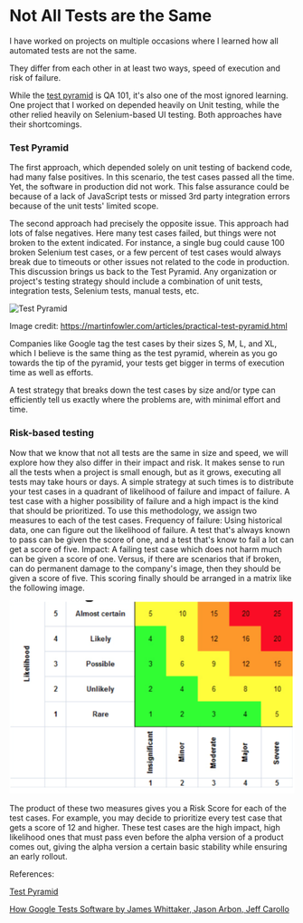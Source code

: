 # Not All Tests are the Same
I have worked on projects on multiple occasions where I learned how all automated tests are not the same.

They differ from each other in at least two ways, speed of execution and risk of failure.

While the [test pyramid](https://martinfowler.com/articles/practical-test-pyramid.html) is QA 101, it's also one of the most ignored learning. One project that I worked on depended heavily on Unit testing, while the other relied heavily on Selenium-based UI testing. Both approaches have their shortcomings.

### Test Pyramid
The first approach, which depended solely on unit testing of backend code, had many false positives. In this scenario, the test cases passed all the time. Yet, the software in production did not work. This false assurance could be because of a lack of JavaScript tests or missed 3rd party integration errors because of the unit tests' limited scope.

The second approach had precisely the opposite issue. This approach had lots of false negatives. Here many test cases failed, but things were not broken to the extent indicated. For instance, a single bug could cause 100 broken Selenium test cases, or a few percent of test cases would always break due to timeouts or other issues not related to the code in production.
This discussion brings us back to the Test Pyramid. Any organization or project's testing strategy should include a combination of unit tests, integration tests, Selenium tests, manual tests, etc.

![Test Pyramid](pyramid.png "Slow Running")

Image credit: https://martinfowler.com/articles/practical-test-pyramid.html

Companies like Google tag the test cases by their sizes S, M, L, and XL, which I believe is the same thing as the test pyramid, wherein as you go towards the tip of the pyramid, your tests get bigger in terms of execution time as well as efforts.

A test strategy that breaks down the test cases by size and/or type can efficiently tell us exactly where the problems are, with minimal effort and time.

### Risk-based testing
Now that we know that not all tests are the same in size and speed, we will explore how they also differ in their impact and risk. It makes sense to run all the tests when a project is small enough, but as it grows, executing all tests may take hours or days. A simple strategy at such times is to distribute your test cases in a quadrant of likelihood of failure and impact of failure. A test case with a higher possibility of failure and a high impact is the kind that should be prioritized.
To use this methodology, we assign two measures to each of the test cases.
Frequency of failure: Using historical data, one can figure out the likelihood of failure. A test that's always known to pass can be given the score of one, and a test that's know to fail a lot can get a score of five.
Impact: A failing test case which does not harm much can be given a score of one. Versus, if there are scenarios that if broken, can do permanent damage to the company's image, then they should be given a score of five.
This scoring finally should be arranged in a matrix like the following image.

![Risk Based Testing](riskbasedtesting.png "Risk Based Testing")

The product of these two measures gives you a Risk Score for each of the test cases. For example, you may decide to prioritize every test case that gets a score of 12 and higher. These test cases are the high impact, high likelihood ones that must pass even before the alpha version of a product comes out, giving the alpha version a certain basic stability while ensuring an early rollout.

References:

[Test Pyramid](https://martinfowler.com/articles/practical-test-pyramid.html)

[How Google Tests Software by James Whittaker, Jason Arbon, Jeff Carollo](https://www.amazon.in/Google-Tests-Software-James-Whittaker/dp/0321803027)
